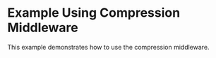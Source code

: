 # Example Using Compression Middleware

This example demonstrates how to use the compression middleware.
